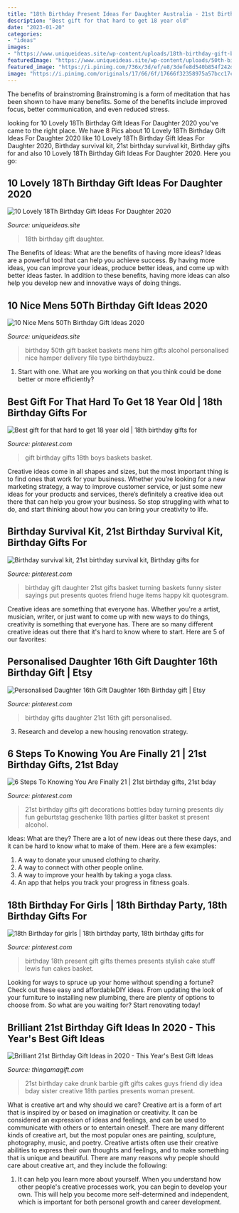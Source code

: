 ```yaml
---
title: "18th Birthday Present Ideas For Daughter Australia - 21st Birthday Gifts Gift Decorations Bottles Bday Turning Presents Diy Fun Geburtstag Geschenke 18th Parties Glitter Basket St Present Alcohol"
description: "Best gift for that hard to get 18 year old"
date: "2023-01-20"
categories:
- "ideas"
images:
- "https://www.uniqueideas.site/wp-content/uploads/18th-birthday-gift-basket-on-the-back-of-each-numbered-gift-there-4-800x800.jpg"
featuredImage: "https://www.uniqueideas.site/wp-content/uploads/50th-birthday-gift-basket-for-men-personalised-gift-basket-1.jpg"
featured_image: "https://i.pinimg.com/736x/3d/ef/e8/3defe8d540b854f242d352e314dffe3c--gift-basket-ideas-gift-baskets.jpg"
image: "https://i.pinimg.com/originals/17/66/6f/17666f32358975a57bcc17c7d87f8e01.jpg"
---
```



The benefits of brainstroming
Brainstroming is a form of meditation that has been shown to have many benefits. Some of the benefits include improved focus, better communication, and even reduced stress.

	

		
looking for 10 Lovely 18Th Birthday Gift Ideas For Daughter 2020 you've came to the right place. We have 8 Pics about 10 Lovely 18Th Birthday Gift Ideas For Daughter 2020 like 10 Lovely 18Th Birthday Gift Ideas For Daughter 2020, Birthday survival kit, 21st birthday survival kit, Birthday gifts for and also 10 Lovely 18Th Birthday Gift Ideas For Daughter 2020. Here you go:
		
    
## 10 Lovely 18Th Birthday Gift Ideas For Daughter 2020

<img loading=lazy src="https://www.uniqueideas.site/wp-content/uploads/18th-birthday-gift-basket-on-the-back-of-each-numbered-gift-there-4-800x800.jpg" onerror="this.onerror=null;this.src='https://tse1.mm.bing.net/th?id=OIP.cV1JGWB64Dc35nfkoZsY-QHaHa&amp;pid=15.1';" alt="10 Lovely 18Th Birthday Gift Ideas For Daughter 2020">

_Source: uniqueideas.site_

>18th birthday gift daughter. 

	

The Benefits of Ideas: What are the benefits of having more ideas?
Ideas are a powerful tool that can help you achieve success. By having more ideas, you can improve your ideas, produce better ideas, and come up with better ideas faster. In addition to these benefits, having more ideas can also help you develop new and innovative ways of doing things.

    
## 10 Nice Mens 50Th Birthday Gift Ideas 2020

<img loading=lazy src="https://www.uniqueideas.site/wp-content/uploads/50th-birthday-gift-basket-for-men-personalised-gift-basket-1.jpg" onerror="this.onerror=null;this.src='https://tse4.mm.bing.net/th?id=OIP.V4LEjk1pEzcSlR6P13okdwHaE7&amp;pid=15.1';" alt="10 Nice Mens 50Th Birthday Gift Ideas 2020">

_Source: uniqueideas.site_

>birthday 50th gift basket baskets mens him gifts alcohol personalised nice hamper delivery file type birthdaybuzz. 

	

1. Start with one. What are you working on that you think could be done better or more efficiently?

    
## Best Gift For That Hard To Get 18 Year Old | 18th Birthday Gifts For

<img loading=lazy src="https://i.pinimg.com/736x/3d/ef/e8/3defe8d540b854f242d352e314dffe3c--gift-basket-ideas-gift-baskets.jpg" onerror="this.onerror=null;this.src='https://tse2.mm.bing.net/th?id=OIP.34z09574AdRZGLXS5eQ18wHaJ3&amp;pid=15.1';" alt="Best gift for that hard to get 18 year old | 18th birthday gifts for">

_Source: pinterest.com_

>gift birthday gifts 18th boys baskets basket. 

	

Creative ideas come in all shapes and sizes, but the most important thing is to find ones that work for your business. Whether you’re looking for a new marketing strategy, a way to improve customer service, or just some new ideas for your products and services, there’s definitely a creative idea out there that can help you grow your business. So stop struggling with what to do, and start thinking about how you can bring your creativity to life.

    
## Birthday Survival Kit, 21st Birthday Survival Kit, Birthday Gifts For

<img loading=lazy src="https://i.pinimg.com/originals/17/66/6f/17666f32358975a57bcc17c7d87f8e01.jpg" onerror="this.onerror=null;this.src='https://tse2.mm.bing.net/th?id=OIP.-1U_CAGNMaPRJb3wmWIBxAHaJ6&amp;pid=15.1';" alt="Birthday survival kit, 21st birthday survival kit, Birthday gifts for">

_Source: pinterest.com_

>birthday gift daughter 21st gifts basket turning baskets funny sister sayings put presents quotes friend huge items happy kit quotesgram. 

	

Creative ideas are something that everyone has. Whether you're a artist, musician, writer, or just want to come up with new ways to do things, creativity is something that everyone has. There are so many different creative ideas out there that it's hard to know where to start. Here are 5 of our favorites: 

    
## Personalised Daughter 16th Gift Daughter 16th Birthday Gift | Etsy

<img loading=lazy src="https://i.pinimg.com/736x/ad/f8/97/adf8978224a780a02605da3fbfde18cb--meaningful-gifts-personalised-gifts.jpg" onerror="this.onerror=null;this.src='https://tse2.mm.bing.net/th?id=OIP.0XnDYOTBIEo_SHlZ9fDo_wHaI3&amp;pid=15.1';" alt="Personalised Daughter 16th Gift Daughter 16th Birthday gift | Etsy">

_Source: pinterest.com_

>birthday gifts daughter 21st 16th gift personalised. 

	

3. Research and develop a new housing renovation strategy.

    
## 6 Steps To Knowing You Are Finally 21 | 21st Birthday Gifts, 21st Bday

<img loading=lazy src="https://i.pinimg.com/736x/9e/2a/34/9e2a34f1ead062e485e8cc6115db0bf9.jpg" onerror="this.onerror=null;this.src='https://tse4.mm.bing.net/th?id=OIP.n-kQv6cEvip6BVMN82ZNmwHaJ4&amp;pid=15.1';" alt="6 Steps To Knowing You Are Finally 21 | 21st birthday gifts, 21st bday">

_Source: pinterest.com_

>21st birthday gifts gift decorations bottles bday turning presents diy fun geburtstag geschenke 18th parties glitter basket st present alcohol. 

	

Ideas: What are they?
There are a lot of new ideas out there these days, and it can be hard to know what to make of them. Here are a few examples:
1. A way to donate your unused clothing to charity.
2. A way to connect with other people online.
3. A way to improve your health by taking a yoga class.
4. An app that helps you track your progress in fitness goals.

    
## 18th Birthday For Girls | 18th Birthday Party, 18th Birthday Gifts For

<img loading=lazy src="https://i.pinimg.com/736x/46/fb/a6/46fba6b645d7d90ec3d48974891ce68f--husband-birthday-birthday-stuff.jpg" onerror="this.onerror=null;this.src='https://tse3.mm.bing.net/th?id=OIP.fOE7SJptt9yXgc-LL4pJFwHaJ3&amp;pid=15.1';" alt="18th Birthday for girls | 18th birthday party, 18th birthday gifts for">

_Source: pinterest.com_

>birthday 18th present gift gifts themes presents stylish cake stuff lewis fun cakes basket. 

	

Looking for ways to spruce up your home without spending a fortune? Check out these easy and affordableDIY ideas. From updating the look of your furniture to installing new plumbing, there are plenty of options to choose from. So what are you waiting for? Start renovating today!

    
## Brilliant 21st Birthday Gift Ideas In 2020 - This Year&#039;s Best Gift Ideas

<img loading=lazy src="https://thingamagift.com/wp-content/uploads/2017/11/drunk-barbie-cake-gift-idea-for-21st-birthday-320x320.jpg" onerror="this.onerror=null;this.src='https://tse1.mm.bing.net/th?id=OIP.M0p9LT7Yzajl0OXzF-rmYgAAAA&amp;pid=15.1';" alt="Brilliant 21st Birthday Gift Ideas in 2020 - This Year&#039;s Best Gift Ideas">

_Source: thingamagift.com_

>21st birthday cake drunk barbie gift gifts cakes guys friend diy idea bday sister creative 18th parties presents woman present. 

	

What is creative art and why should we care?
Creative art is a form of art that is inspired by or based on imagination or creativity. It can be considered an expression of ideas and feelings, and can be used to communicate with others or to entertain oneself. There are many different kinds of creative art, but the most popular ones are painting, sculpture, photography, music, and poetry. Creative artists often use their creative abilities to express their own thoughts and feelings, and to make something that is unique and beautiful. There are many reasons why people should care about creative art, and they include the following: 
1) It can help you learn more about yourself. When you understand how other people's creative processes work, you can begin to develop your own. This will help you become more self-determined and independent, which is important for both personal growth and career development.

